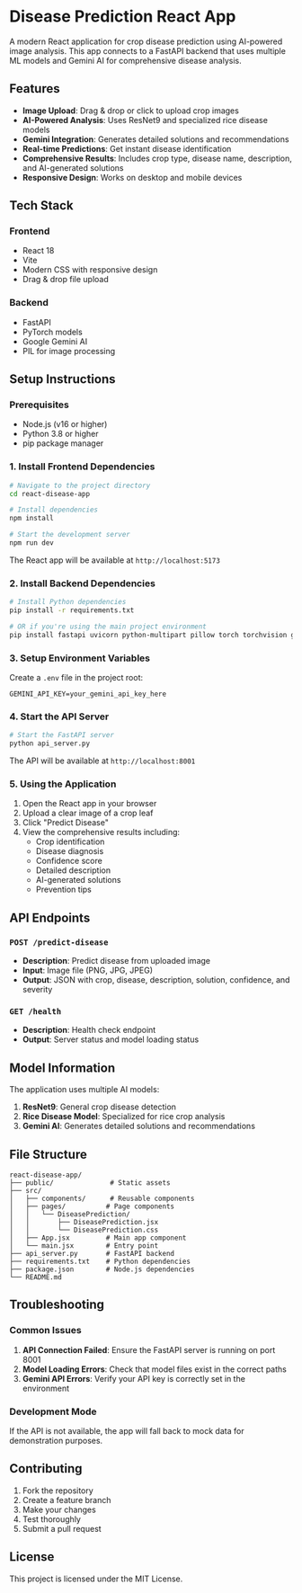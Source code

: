 # Disease Prediction React App

A modern React application for crop disease prediction using AI-powered image analysis. This app connects to a FastAPI backend that uses multiple ML models and Gemini AI for comprehensive disease analysis.

## Features

- **Image Upload**: Drag & drop or click to upload crop images
- **AI-Powered Analysis**: Uses ResNet9 and specialized rice disease models
- **Gemini Integration**: Generates detailed solutions and recommendations
- **Real-time Predictions**: Get instant disease identification
- **Comprehensive Results**: Includes crop type, disease name, description, and AI-generated solutions
- **Responsive Design**: Works on desktop and mobile devices

## Tech Stack

### Frontend
- React 18
- Vite
- Modern CSS with responsive design
- Drag & drop file upload

### Backend  
- FastAPI
- PyTorch models
- Google Gemini AI
- PIL for image processing

## Setup Instructions

### Prerequisites
- Node.js (v16 or higher)
- Python 3.8 or higher
- pip package manager

### 1. Install Frontend Dependencies

```bash
# Navigate to the project directory
cd react-disease-app

# Install dependencies
npm install

# Start the development server
npm run dev
```

The React app will be available at `http://localhost:5173`

### 2. Install Backend Dependencies

```bash
# Install Python dependencies
pip install -r requirements.txt

# OR if you're using the main project environment
pip install fastapi uvicorn python-multipart pillow torch torchvision google-generativeai python-dotenv numpy
```

### 3. Setup Environment Variables

Create a `.env` file in the project root:

```env
GEMINI_API_KEY=your_gemini_api_key_here
```

### 4. Start the API Server

```bash
# Start the FastAPI server
python api_server.py
```

The API will be available at `http://localhost:8001`

### 5. Using the Application

1. Open the React app in your browser
2. Upload a clear image of a crop leaf
3. Click "Predict Disease" 
4. View the comprehensive results including:
   - Crop identification
   - Disease diagnosis  
   - Confidence score
   - Detailed description
   - AI-generated solutions
   - Prevention tips

## API Endpoints

### `POST /predict-disease`
- **Description**: Predict disease from uploaded image
- **Input**: Image file (PNG, JPG, JPEG)
- **Output**: JSON with crop, disease, description, solution, confidence, and severity

### `GET /health`
- **Description**: Health check endpoint
- **Output**: Server status and model loading status

## Model Information

The application uses multiple AI models:

1. **ResNet9**: General crop disease detection
2. **Rice Disease Model**: Specialized for rice crop analysis  
3. **Gemini AI**: Generates detailed solutions and recommendations

## File Structure

```
react-disease-app/
├── public/              # Static assets
├── src/
│   ├── components/      # Reusable components
│   ├── pages/          # Page components
│   │   └── DiseasePrediction/
│   │       ├── DiseasePrediction.jsx
│   │       └── DiseasePrediction.css
│   ├── App.jsx         # Main app component
│   └── main.jsx        # Entry point
├── api_server.py       # FastAPI backend
├── requirements.txt    # Python dependencies
├── package.json        # Node.js dependencies
└── README.md
```

## Troubleshooting

### Common Issues

1. **API Connection Failed**: Ensure the FastAPI server is running on port 8001
2. **Model Loading Errors**: Check that model files exist in the correct paths
3. **Gemini API Errors**: Verify your API key is correctly set in the environment

### Development Mode

If the API is not available, the app will fall back to mock data for demonstration purposes.

## Contributing

1. Fork the repository
2. Create a feature branch
3. Make your changes
4. Test thoroughly
5. Submit a pull request

## License

This project is licensed under the MIT License.
